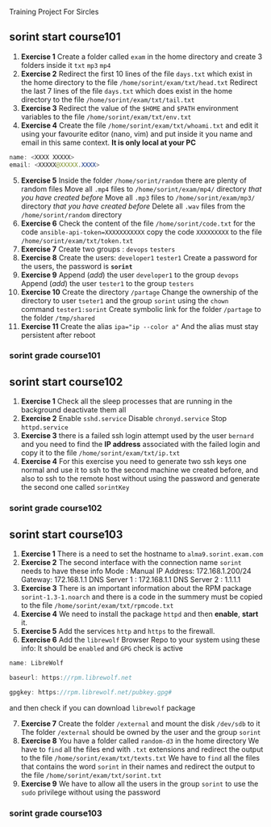 Training Project For Sircles

## sorint start course101

1. **Exercise 1**
	Create a folder called `exam` in the home directory and create 3 folders inside it `txt` `mp3` `mp4`
2. **Exercise 2**
	Redirect the first 10 lines of the file `days.txt` which exist in the home directory to the file `/home/sorint/exam/txt/head.txt`
	Redirect the last 7 lines of the file `days.txt` which does exist in the home directory to the file `/home/sorint/exam/txt/tail.txt`
3. **Exercise 3**
	Redirect the value of the `$HOME` and `$PATH` environment variables to the file `/home/sorint/exam/txt/env.txt`
4. **Exercise 4**
	Create the file `/home/sorint/exam/txt/whoami.txt` and edit it using your favourite editor (nano, vim) and put inside it you name and email in this same context. **It is only local at your PC**
```java
name: <XXXX XXXXX>
email: <XXXXX@XXXXX.XXXX>
```
5. **Exercise 5**
	Inside the folder `/home/sorint/random` there are plenty of random files
	Move all `.mp4` files to `/home/sorint/exam/mp4/` directory *that you have created before*
	Move all `.mp3` files to `/home/sorint/exam/mp3/` directory *that you have created before*
	Delete all `.wav` files from the `/home/sorint/random` directory
6. **Exercise 6**
	Check the content of the file `/home/sorint/code.txt` for the code `ansible-api-token=XXXXXXXXXXX` copy the code `XXXXXXXXX` to the file `/home/sorint/exam/txt/token.txt`
7. **Exercise 7**
	Create two groups :
		`devops`
		`testers`
8. **Exercise 8**
	Create the users:
		`developer1`
		`tester1`
	Create a password for the users, the password is **`sorint`**
9. **Exercise 9**
	Append (*add*) the user `developer1` to the group `devops`
	Append (*add*) the user `tester1` to the group `testers`
10. **Exercise 10**
	Create the directory `/partage` 
	Change the ownership of the directory to user `tseter1` and the group `sorint` using the `chown` command `tester1:sorint`
	Create symbolic link for the folder `/partage` to the folder `/tmp/shared`
11. **Exercise 11**
	Create the alias `ipa="ip --color a"`
	And the alias must stay persistent after reboot

### sorint grade course101


## sorint start course102

1. **Exercise 1**
	Check all the sleep processes that are running in the background deactivate them all
2. **Exercise 2**
	Enable `sshd.service`
	Disable `chronyd.service` 
	Stop `httpd.service`
1. **Exercise 3**
	there is a failed ssh login attempt used by the user `bernard` and you need to find the **IP address** associated with the failed login and copy it to the file `/home/sorint/exam/txt/ip.txt`
4. **Exercise 4**
	For this exercise you need to generate two ssh keys one normal  and use it to ssh to the second machine we created before, and also to ssh to the remote host without using the password 
	and generate the second one called `sorintKey`
### sorint grade course102


## sorint start course103

1. **Exercise 1**
	There is a need to set the hostname to `alma9.sorint.exam.com`
2. **Exercise 2**
	The second interface with the connection name `sorint` needs to have these info
	Mode : Manual
	IP Address: 172.168.1.200/24
	Gateway: 172.168.1.1
	DNS Server 1 : 172.168.1.1
	DNS Server 2 : 1.1.1.1
1. **Exercise 3**
	There is an important information about the RPM package `sorint-1.3-1.noarch` and there is a code in the summery must be copied to the file `/home/sorint/exam/txt/rpmcode.txt`
4. **Exercise 4**
	We need to install the package `httpd` and then **enable**, **start** it.
5. **Exercise 5**
	Add the services `http` and `https` to the firewall.
6. **Exercise 6**
	Add the `librewolf` Browser Repo to your system using these info:
	It should be `enabled` and `GPG` check is active

```java
name: LibreWolf

baseurl: https://rpm.librewolf.net

gpgkey: https://rpm.librewolf.net/pubkey.gpg#
```
and then check if you can download `librewolf` package

7. **Exercise 7**
	Create the folder `/external` and mount the disk `/dev/sdb` to it
	The folder `/external` should be owned by the user and the group `sorint`
9. **Exercise 8**
	You have a folder called `random-d3` in the home directory
	We have to `find` all the files end with `.txt` extensions and redirect the output to the file `/home/sorint/exam/txt/texts.txt`
	We have to `find` all the files that contains the word `sorint` in their names and redirect the output to the file `/home/sorint/exam/txt/sorint.txt`
10. **Exercise 9**
	We have to allow all the users in the group `sorint` to use the `sudo` privilege without using the password
 
### sorint grade course103
